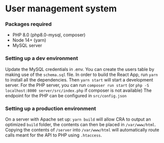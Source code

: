 # User management system

### Packages required

- PHP 8.0 (php8.0-mysql, composer)
- Node 14+ (yarn)
- MySQL server

### Setting up a dev environment

Update the MySQL credentials in .env. You can create the users table by making use of the `schema.sql` file.
In order to build the React App, run `yarn` to install all the dependencies. Then `yarn start` will start a development server.
For the PHP server, you can run `composer run start` (or `php -S localhost:8000 server/src/index.php` if composer is not available)
The endpoint for the PHP can be configured in `src/config.json`

### Setting up a production environment

On a server with Apache set up:
`yarn build` will allow CRA to output an optimized `build` folder, the contents can then be placed in `/var/www/html`.
Copying the contents of `/server` into `/var/www/html` will automatically route calls meant for the API to PHP using `.htaccess`.

